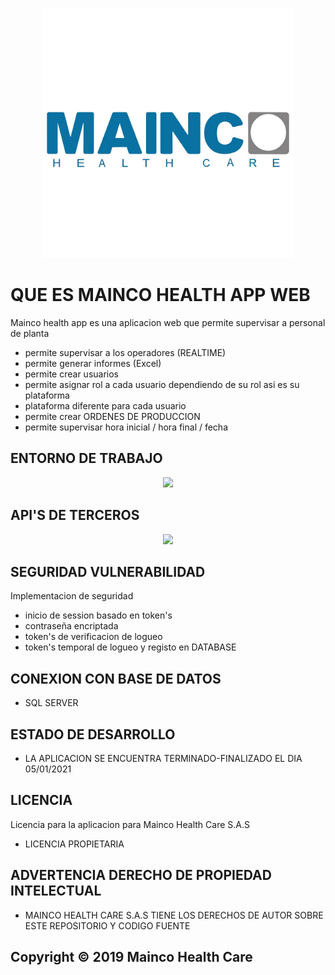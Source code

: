 <p align="center"><a href="https://mainco.com.co" target="_blank"><img src="https://github.com/jhonatan11530/Mainco_Health_APP_Web/blob/main/wps/img/mainco.jpg" width="400"></a></p>

#  QUE ES MAINCO HEALTH APP WEB
Mainco health app es una aplicacion web que permite supervisar a personal de planta
- permite supervisar a los operadores (REALTIME)
- permite generar informes (Excel)
- permite crear usuarios
- permite asignar rol a cada usuario dependiendo de su rol asi es su plataforma
- plataforma diferente para cada usuario
- permite crear ORDENES DE PRODUCCION
- permite supervisar hora inicial / hora final / fecha


## ENTORNO DE TRABAJO
<p align="center"><a href="https://laravel.com" target="_blank"><img src="https://raw.githubusercontent.com/laravel/art/master/logo-lockup/5%20SVG/2%20CMYK/1%20Full%20Color/laravel-logolockup-cmyk-red.svg" width="400"></a></p>

## API'S DE TERCEROS
<p align="center"><a href="https://github.com/PHPOffice/PHPExcel" target="_blank"><img src="https://www.hypertechnologyweb.com/content/images/size/w2000/2019/08/phpexcel-phalconphp.jpg" width="400"></a></p>

## SEGURIDAD VULNERABILIDAD
Implementacion de seguridad

- inicio de session basado en token's
- contraseña encriptada
- token's de verificacion de logueo
- token's temporal de logueo y registo en DATABASE

## CONEXION CON BASE DE DATOS
- SQL SERVER

## ESTADO DE DESARROLLO
- LA APLICACION SE ENCUENTRA TERMINADO-FINALIZADO EL DIA 05/01/2021

## LICENCIA
Licencia para la aplicacion para Mainco Health Care S.A.S 
- LICENCIA PROPIETARIA

## ADVERTENCIA DERECHO DE PROPIEDAD INTELECTUAL
- MAINCO HEALTH CARE S.A.S TIENE LOS DERECHOS DE AUTOR SOBRE ESTE REPOSITORIO Y CODIGO FUENTE

## Copyright © 2019 Mainco Health Care
